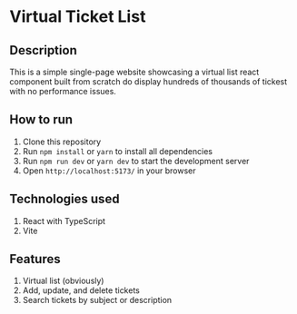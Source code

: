 # Virtual Ticket List

## Description

This is a simple single-page website showcasing a virtual list react component built from scratch do display hundreds of thousands of tickest with no performance issues.

## How to run

1. Clone this repository
2. Run `npm install` or `yarn` to install all dependencies
3. Run `npm run dev` or `yarn dev` to start the development server
4. Open `http://localhost:5173/` in your browser

## Technologies used

1. React with TypeScript
2. Vite

## Features

1. Virtual list (obviously)
2. Add, update, and delete tickets
3. Search tickets by subject or description
